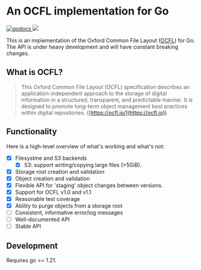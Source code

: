 # An OCFL implementation for Go

<a href="https://godoc.org/github.com/srerickson/ocfl-go">
    <img src="https://godoc.org/github.com/srerickson/ocfl-go?status.svg" alt="godocs"/>
</a>
<a href="https://goreportcard.com/report/github.com/srerickson/ocfl-go">
    <img src="https://goreportcard.com/badge/github.com/srerickson/ocfl-go">
</a>

This is an implementation of the Oxford Common File Layout
([OCFL](https://ocfl.io/)) for Go. The API is under heavy
development and will have constant breaking changes.

## What is OCFL?

> This Oxford Common File Layout (OCFL) specification describes an
> application-independent approach to the storage of digital information in a
> structured, transparent, and predictable manner. It is designed to promote
> long-term object management best practices within digital repositories.
> ([https://ocfl.io/](https://ocfl.io))

## Functionality

Here is a high-level overview of what's working and what's not:

- [x] Filesystme and S3 backends
  - [x] S3: support writing/copying large files (>5GiB).
- [x] Storage root creation and validation
- [x] Object creation and validation
- [x] Flexible API for 'staging' object changes between versions.
- [x] Support for OCFL v1.0 and v1.1
- [x] Reasonable test coverage
- [x] Ability to purge objects from a storage root
- [ ] Consistent, informative error/log messages
- [ ] Well-documented API
- [ ] Stable API

## Development

Requires go >= 1.21.
